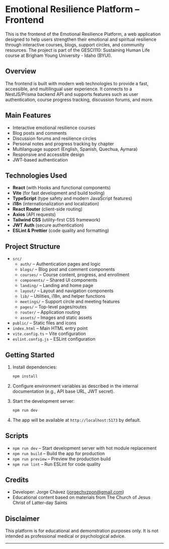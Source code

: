 # Emotional Resilience Platform – Frontend

This is the frontend of the Emotional Resilience Platform, a web application designed to help users strengthen their emotional and spiritual resilience through interactive courses, blogs, support circles, and community resources. The project is part of the GESCI110: Sustaining Human Life course at Brigham Young University - Idaho (BYUI).

## Overview

The frontend is built with modern web technologies to provide a fast, accessible, and multilingual user experience. It connects to a NestJS/Prisma backend API and supports features such as user authentication, course progress tracking, discussion forums, and more.

## Main Features

- Interactive emotional resilience courses
- Blog posts and comments
- Discussion forums and resilience circles
- Personal notes and progress tracking by chapter
- Multilanguage support (English, Spanish, Quechua, Aymara)
- Responsive and accessible design
- JWT-based authentication

## Technologies Used

- **React** (with Hooks and functional components)
- **Vite** (for fast development and build tooling)
- **TypeScript** (type safety and modern JavaScript features)
- **i18n** (internationalization and localization)
- **React Router** (client-side routing)
- **Axios** (API requests)
- **Tailwind CSS** (utility-first CSS framework)
- **JWT Auth** (secure authentication)
- **ESLint & Prettier** (code quality and formatting)

## Project Structure

- `src/`
  - `auth/` – Authentication pages and logic
  - `blogs/` – Blog post and comment components
  - `courses/` – Course content, progress, and enrollment
  - `components/` – Shared UI components
  - `landing/` – Landing and home page
  - `layout/` – Layout and navigation components
  - `lib/` – Utilities, i18n, and helper functions
  - `meetings/` – Support circle and meeting features
  - `pages/` – Top-level pages/routes
  - `router/` – Application routing
  - `assets/` – Images and static assets
- `public/` – Static files and icons
- `index.html` – Main HTML entry point
- `vite.config.ts` – Vite configuration
- `eslint.config.js` – ESLint configuration

## Getting Started

1. Install dependencies:

   ```bash
   npm install
   ```

2. Configure environment variables as described in the internal documentation (e.g., API base URL, JWT secret).
3. Start the development server:

   ```bash
   npm run dev
   ```

4. The app will be available at `http://localhost:5173` by default.

## Scripts

- `npm run dev` – Start development server with hot module replacement
- `npm run build` – Build the app for production
- `npm run preview` – Preview the production build
- `npm run lint` – Run ESLint for code quality

## Credits

- Developer: Jorge Chávez (jorgechvzpon@gmail.com)
- Educational content based on materials from The Church of Jesus Christ of Latter-day Saints

## Disclaimer

This platform is for educational and demonstration purposes only. It is not intended as professional medical or psychological advice.

---
